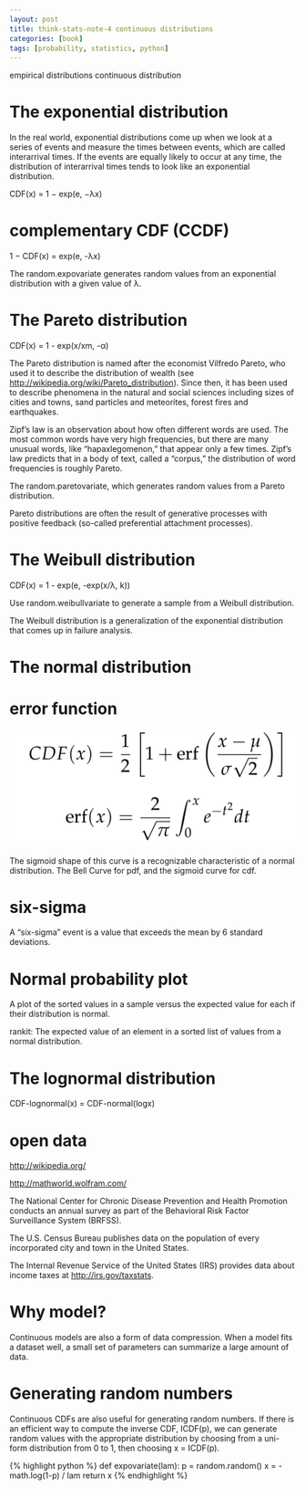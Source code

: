 ```yaml
---
layout: post
title: think-stats-note-4 continuous distributions
categories: [book]
tags: [probability, statistics, python]
---
```


empirical distributions continuous distribution

The exponential distribution
============================

In the real world, exponential distributions come up when we look at a series
of events and measure the times between events, which are called interarrival times. 
If the events are equally likely to occur at any time, the distribution of 
interarrival times tends to look like an exponential distribution.

CDF(x) = 1 − exp(e, −λx)

complementary CDF (CCDF) 
========================

1 − CDF(x) = exp(e, -λx)

The random.expovariate generates random values from an exponential distribution
with a given value of λ.


The Pareto distribution
=======================

CDF(x) = 1 - exp(x/xm, -α)

The Pareto distribution is named after the economist Vilfredo Pareto, who used it to describe 
the distribution of wealth (see http://wikipedia.org/wiki/Pareto_distribution). 
Since then, it has been used to describe phenomena in the natural and social sciences 
including sizes of cities and towns, sand particles and meteorites, forest fires and earthquakes.

Zipf’s law is an observation about how often different words are used. 
The most common words have very high frequencies, but there are many unusual words, 
like “hapaxlegomenon,” that appear only a few times. Zipf’s law predicts that 
in a body of text, called a “corpus,” the distribution of word frequencies is roughly Pareto.

The random.paretovariate, which generates random values from a Pareto distribution.

Pareto distributions are often the result of generative processes with positive 
feedback (so-called preferential attachment processes).

The Weibull distribution
========================

CDF(x) = 1 - exp(e, -exp(x/λ, k))

Use random.weibullvariate to generate a sample from a Weibull distribution.

The Weibull distribution is a generalization of the exponential distribution 
that comes up in failure analysis.

The normal distribution
=======================

error function
==============

![normal cdf-erf](/images/normal-cdf-erf.png)

The sigmoid shape of this curve is a recognizable characteristic of a normal distribution.
The Bell Curve for pdf, and the sigmoid curve for cdf.

six-sigma
=========

A “six-sigma” event is a value that exceeds the mean by 6 standard deviations.

Normal probability plot
=======================

A plot of the sorted values in a sample versus the expected value for each 
if their distribution is normal.

rankit: The expected value of an element in a sorted list of values from a
normal distribution.

The lognormal distribution
==========================

CDF-lognormal(x) = CDF-normal(logx)

open data
=========

http://wikipedia.org/

http://mathworld.wolfram.com/

The National Center for Chronic Disease Prevention and Health Promotion
conducts an annual survey as part of the Behavioral Risk Factor Surveillance System (BRFSS).

The U.S. Census Bureau publishes data on the population of every incorporated city 
and town in the United States.

The Internal Revenue Service of the United States (IRS) provides data 
about income taxes at http://irs.gov/taxstats.

Why model?
==========

Continuous models are also a form of data compression. When a model fits
a dataset well, a small set of parameters can summarize a large amount of data.

Generating random numbers
=========================

Continuous CDFs are also useful for generating random numbers. If there
is an efficient way to compute the inverse CDF, ICDF(p), we can generate
random values with the appropriate distribution by choosing from a uni-
form distribution from 0 to 1, then choosing x = ICDF(p).

{% highlight python %}
def expovariate(lam):
	p = random.random()
	x = -math.log(1-p) / lam
	return x
{% endhighlight %}


